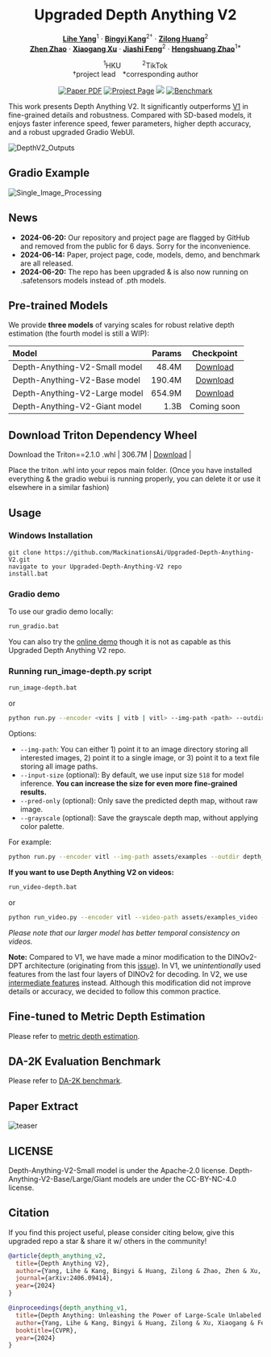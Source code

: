 <div align="center">
<h1>Upgraded Depth Anything V2</h1>

[**Lihe Yang**](https://liheyoung.github.io/)<sup>1</sup> · [**Bingyi Kang**](https://bingykang.github.io/)<sup>2&dagger;</sup> · [**Zilong Huang**](http://speedinghzl.github.io/)<sup>2</sup>
<br>
[**Zhen Zhao**](http://zhaozhen.me/) · [**Xiaogang Xu**](https://xiaogang00.github.io/) · [**Jiashi Feng**](https://sites.google.com/site/jshfeng/)<sup>2</sup> · [**Hengshuang Zhao**](https://hszhao.github.io/)<sup>1*</sup>

<sup>1</sup>HKU&emsp;&emsp;&emsp;<sup>2</sup>TikTok
<br>
&dagger;project lead&emsp;*corresponding author

<a href="https://arxiv.org/abs/2406.09414"><img src='https://img.shields.io/badge/arXiv-Depth Anything V2-red' alt='Paper PDF'></a>
<a href='https://depth-anything-v2.github.io'><img src='https://img.shields.io/badge/Project_Page-Depth Anything V2-green' alt='Project Page'></a>
<a href='https://huggingface.co/spaces/depth-anything/Depth-Anything-V2'><img src='https://img.shields.io/badge/%F0%9F%A4%97%20Hugging%20Face-Spaces-blue'></a>
<a href='https://huggingface.co/datasets/depth-anything/DA-2K'><img src='https://img.shields.io/badge/Benchmark-DA--2K-yellow' alt='Benchmark'></a>
</div>

This work presents Depth Anything V2. It significantly outperforms [V1](https://github.com/LiheYoung/Depth-Anything) in fine-grained details and robustness. Compared with SD-based models, it enjoys faster inference speed, fewer parameters, higher depth accuracy, and a robust upgraded Gradio WebUI.

![DepthV2_Outputs](https://github.com/MackinationsAi/Upgraded-Depth-Anything-V2/assets/133395980/46cdb302-3b34-4226-8920-372dfb4a0adc)

## Gradio Example

![Single_Image_Processing](https://github.com/MackinationsAi/Upgraded-Depth-Anything-V2/assets/133395980/ba7f4653-bc58-465c-8701-bb1d2ec27651)

## News

- **2024-06-20:** Our repository and project page are flagged by GitHub and removed from the public for 6 days. Sorry for the inconvenience.
- **2024-06-14:** Paper, project page, code, models, demo, and benchmark are all released.
- **2024-06-20:** The repo has been upgraded & is also now running on .safetensors models instead of .pth models.

## Pre-trained Models

We provide **three models** of varying scales for robust relative depth estimation (the fourth model is still a WIP):

| Model | Params | Checkpoint |
|:-|-:|:-:|
| Depth-Anything-V2-Small model | 48.4M | [Download](https://huggingface.co/MackinationsAi/Depth-Anything-V2_Safetensors/resolve/main/depth_anything_v2_vits.safetensors?download=true) |
| Depth-Anything-V2-Base model | 190.4M | [Download](https://huggingface.co/MackinationsAi/Depth-Anything-V2_Safetensors/resolve/main/depth_anything_v2_vitb.safetensors?download=true) |
| Depth-Anything-V2-Large model | 654.9M | [Download](https://huggingface.co/MackinationsAi/Depth-Anything-V2_Safetensors/resolve/main/depth_anything_v2_vitl.safetensors?download=true) |
| Depth-Anything-V2-Giant model | 1.3B | Coming soon | [Download Doesn't Work - Model is still a WIP](https://huggingface.co/MackinationsAi/Depth-Anything-V2_Safetensors/resolve/main/depth_anything_v2_vitg.safetensors?download=true) |

## Download Triton Dependency Wheel

Download the Triton==2.1.0 .whl | 306.7M | [Download](https://huggingface.co/MonsterMMORPG/SECourses/blob/main/triton-2.1.0-cp310-cp310-win_amd64.whl?download=true) |

Place the triton .whl into your repos main folder. (Once you have installed everything & the gradio webui is running properly, you can delete it or use it elsewhere in a similar fashion)

## Usage

### Windows Installation

```
git clone https://github.com/MackinationsAi/Upgraded-Depth-Anything-V2.git
navigate to your Upgraded-Depth-Anything-V2 repo
install.bat
```
### Gradio demo

To use our gradio demo locally:

```bash
run_gradio.bat
```

You can also try the [online demo](https://huggingface.co/spaces/Depth-Anything/Depth-Anything-V2) though it is not as capable as this Upgraded Depth Anything V2 repo.

### Running run_image-depth.py script

```bash
run_image-depth.bat
```
or

```bash
python run.py --encoder <vits | vitb | vitl> --img-path <path> --outdir <outdir> [--input-size <size>] [--pred-only] [--grayscale]
```

Options:
- `--img-path`: You can either 1) point it to an image directory storing all interested images, 2) point it to a single image, or 3) point it to a text file storing all image paths.
- `--input-size` (optional): By default, we use input size `518` for model inference. **You can increase the size for even more fine-grained results.**
- `--pred-only` (optional): Only save the predicted depth map, without raw image.
- `--grayscale` (optional): Save the grayscale depth map, without applying color palette.

For example:
```bash
python run.py --encoder vitl --img-path assets/examples --outdir depth_vis
```

**If you want to use Depth Anything V2 on videos:**

```bash
run_video-depth.bat
```
or

```bash
python run_video.py --encoder vitl --video-path assets/examples_video --outdir video_depth_vis
```

*Please note that our larger model has better temporal consistency on videos.*

**Note:** Compared to V1, we have made a minor modification to the DINOv2-DPT architecture (originating from this [issue](https://github.com/LiheYoung/Depth-Anything/issues/81)). In V1, we *unintentionally* used features from the last four layers of DINOv2 for decoding. In V2, we use [intermediate features](https://github.com/DepthAnything/Depth-Anything-V2/blob/2cbc36a8ce2cec41d38ee51153f112e87c8e42d8/depth_anything_v2/dpt.py#L164-L169) instead. Although this modification did not improve details or accuracy, we decided to follow this common practice.

## Fine-tuned to Metric Depth Estimation

Please refer to [metric depth estimation](./metric_depth).

## DA-2K Evaluation Benchmark

Please refer to [DA-2K benchmark](./DA-2K.md).

## Paper Extract

![teaser](assets/teaser.png)

## LICENSE

Depth-Anything-V2-Small model is under the Apache-2.0 license. Depth-Anything-V2-Base/Large/Giant models are under the CC-BY-NC-4.0 license.

## Citation

If you find this project useful, please consider citing below, give this upgraded repo a star & share it w/ others in the community!

```bibtex
@article{depth_anything_v2,
  title={Depth Anything V2},
  author={Yang, Lihe & Kang, Bingyi & Huang, Zilong & Zhao, Zhen & Xu, Xiaogang & Feng, Jiashi & Zhao, Hengshuang},
  journal={arXiv:2406.09414},
  year={2024}
}

@inproceedings{depth_anything_v1,
  title={Depth Anything: Unleashing the Power of Large-Scale Unlabeled Data}, 
  author={Yang, Lihe & Kang, Bingyi & Huang, Zilong & Xu, Xiaogang & Feng, Jiashi & Zhao, Hengshuang},
  booktitle={CVPR},
  year={2024}
}
```
